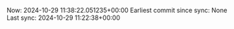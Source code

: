 Now: 2024-10-29 11:38:22.051235+00:00 Earliest commit since sync: None Last sync: 2024-10-29 11:22:38+00:00
